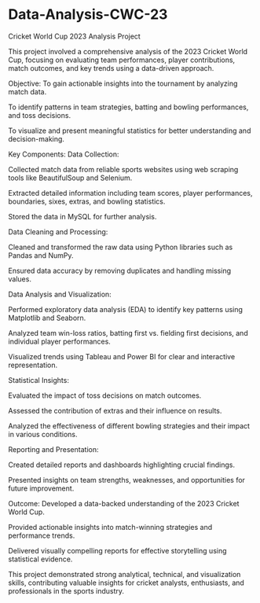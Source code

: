 # Data-Analysis-CWC-23
 
Cricket World Cup 2023 Analysis Project

This project involved a comprehensive analysis of the 2023 Cricket World Cup, focusing on evaluating team performances, player contributions, match outcomes, and key trends using a data-driven approach.

Objective:
To gain actionable insights into the tournament by analyzing match data.

To identify patterns in team strategies, batting and bowling performances, and toss decisions.

To visualize and present meaningful statistics for better understanding and decision-making.

Key Components:
Data Collection:

Collected match data from reliable sports websites using web scraping tools like BeautifulSoup and Selenium.

Extracted detailed information including team scores, player performances, boundaries, sixes, extras, and bowling statistics.

Stored the data in MySQL for further analysis.

Data Cleaning and Processing:

Cleaned and transformed the raw data using Python libraries such as Pandas and NumPy.

Ensured data accuracy by removing duplicates and handling missing values.

Data Analysis and Visualization:

Performed exploratory data analysis (EDA) to identify key patterns using Matplotlib and Seaborn.

Analyzed team win-loss ratios, batting first vs. fielding first decisions, and individual player performances.

Visualized trends using Tableau and Power BI for clear and interactive representation.

Statistical Insights:

Evaluated the impact of toss decisions on match outcomes.

Assessed the contribution of extras and their influence on results.

Analyzed the effectiveness of different bowling strategies and their impact in various conditions.

Reporting and Presentation:

Created detailed reports and dashboards highlighting crucial findings.

Presented insights on team strengths, weaknesses, and opportunities for future improvement.

Outcome:
Developed a data-backed understanding of the 2023 Cricket World Cup.

Provided actionable insights into match-winning strategies and performance trends.

Delivered visually compelling reports for effective storytelling using statistical evidence.

This project demonstrated strong analytical, technical, and visualization skills, contributing valuable insights for cricket analysts, enthusiasts, and professionals in the sports industry.
